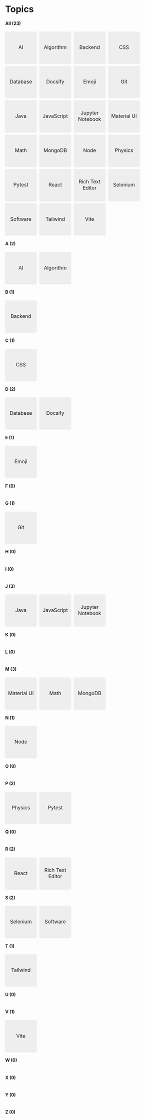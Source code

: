 # Topics


<!-- tabs:start -->

#### **All (23)**

<div style="
  display: flex;
  flex-wrap: wrap;
  gap: 10px;
">
<a href="/#/topics/AI/" style="
    display: inline-flex;       
    align-items: center;       
    justify-content: center;   
    background: #eee;
    font-size: 16px;
    text-decoration: none;
    text-align: center;
    border-radius: 0;
    width: 100px;
    height: 100px;
    padding: 0;                
    transition: all 0.3s;  
    box-shadow: 0 2px 4px rgba(0,0,0,0.1);
">AI</a>
<a href="/#/topics/Algorithm/" style="
    display: inline-flex;       
    align-items: center;       
    justify-content: center;   
    background: #eee;
    font-size: 16px;
    text-decoration: none;
    text-align: center;
    border-radius: 0;
    width: 100px;
    height: 100px;
    padding: 0;                
    transition: all 0.3s;  
    box-shadow: 0 2px 4px rgba(0,0,0,0.1);
">Algorithm</a>
<a href="/#/topics/Backend/" style="
    display: inline-flex;       
    align-items: center;       
    justify-content: center;   
    background: #eee;
    font-size: 16px;
    text-decoration: none;
    text-align: center;
    border-radius: 0;
    width: 100px;
    height: 100px;
    padding: 0;                
    transition: all 0.3s;  
    box-shadow: 0 2px 4px rgba(0,0,0,0.1);
">Backend</a>
<a href="/#/topics/CSS/" style="
    display: inline-flex;       
    align-items: center;       
    justify-content: center;   
    background: #eee;
    font-size: 16px;
    text-decoration: none;
    text-align: center;
    border-radius: 0;
    width: 100px;
    height: 100px;
    padding: 0;                
    transition: all 0.3s;  
    box-shadow: 0 2px 4px rgba(0,0,0,0.1);
">CSS</a>
<a href="/#/topics/Database/" style="
    display: inline-flex;       
    align-items: center;       
    justify-content: center;   
    background: #eee;
    font-size: 16px;
    text-decoration: none;
    text-align: center;
    border-radius: 0;
    width: 100px;
    height: 100px;
    padding: 0;                
    transition: all 0.3s;  
    box-shadow: 0 2px 4px rgba(0,0,0,0.1);
">Database</a>
<a href="/#/topics/Docsify/" style="
    display: inline-flex;       
    align-items: center;       
    justify-content: center;   
    background: #eee;
    font-size: 16px;
    text-decoration: none;
    text-align: center;
    border-radius: 0;
    width: 100px;
    height: 100px;
    padding: 0;                
    transition: all 0.3s;  
    box-shadow: 0 2px 4px rgba(0,0,0,0.1);
">Docsify</a>
<a href="/#/topics/Emoji/" style="
    display: inline-flex;       
    align-items: center;       
    justify-content: center;   
    background: #eee;
    font-size: 16px;
    text-decoration: none;
    text-align: center;
    border-radius: 0;
    width: 100px;
    height: 100px;
    padding: 0;                
    transition: all 0.3s;  
    box-shadow: 0 2px 4px rgba(0,0,0,0.1);
">Emoji</a>
<a href="/#/topics/Git/" style="
    display: inline-flex;       
    align-items: center;       
    justify-content: center;   
    background: #eee;
    font-size: 16px;
    text-decoration: none;
    text-align: center;
    border-radius: 0;
    width: 100px;
    height: 100px;
    padding: 0;                
    transition: all 0.3s;  
    box-shadow: 0 2px 4px rgba(0,0,0,0.1);
">Git</a>
<a href="/#/topics/Java/" style="
    display: inline-flex;       
    align-items: center;       
    justify-content: center;   
    background: #eee;
    font-size: 16px;
    text-decoration: none;
    text-align: center;
    border-radius: 0;
    width: 100px;
    height: 100px;
    padding: 0;                
    transition: all 0.3s;  
    box-shadow: 0 2px 4px rgba(0,0,0,0.1);
">Java</a>
<a href="/#/topics/JavaScript/" style="
    display: inline-flex;       
    align-items: center;       
    justify-content: center;   
    background: #eee;
    font-size: 16px;
    text-decoration: none;
    text-align: center;
    border-radius: 0;
    width: 100px;
    height: 100px;
    padding: 0;                
    transition: all 0.3s;  
    box-shadow: 0 2px 4px rgba(0,0,0,0.1);
">JavaScript</a>
<a href="/#/topics/Jupyter Notebook/" style="
    display: inline-flex;       
    align-items: center;       
    justify-content: center;   
    background: #eee;
    font-size: 16px;
    text-decoration: none;
    text-align: center;
    border-radius: 0;
    width: 100px;
    height: 100px;
    padding: 0;                
    transition: all 0.3s;  
    box-shadow: 0 2px 4px rgba(0,0,0,0.1);
">Jupyter Notebook</a>
<a href="/#/topics/Material UI/" style="
    display: inline-flex;       
    align-items: center;       
    justify-content: center;   
    background: #eee;
    font-size: 16px;
    text-decoration: none;
    text-align: center;
    border-radius: 0;
    width: 100px;
    height: 100px;
    padding: 0;                
    transition: all 0.3s;  
    box-shadow: 0 2px 4px rgba(0,0,0,0.1);
">Material UI</a>
<a href="/#/topics/Math/" style="
    display: inline-flex;       
    align-items: center;       
    justify-content: center;   
    background: #eee;
    font-size: 16px;
    text-decoration: none;
    text-align: center;
    border-radius: 0;
    width: 100px;
    height: 100px;
    padding: 0;                
    transition: all 0.3s;  
    box-shadow: 0 2px 4px rgba(0,0,0,0.1);
">Math</a>
<a href="/#/topics/MongoDB/" style="
    display: inline-flex;       
    align-items: center;       
    justify-content: center;   
    background: #eee;
    font-size: 16px;
    text-decoration: none;
    text-align: center;
    border-radius: 0;
    width: 100px;
    height: 100px;
    padding: 0;                
    transition: all 0.3s;  
    box-shadow: 0 2px 4px rgba(0,0,0,0.1);
">MongoDB</a>
<a href="/#/topics/Node/" style="
    display: inline-flex;       
    align-items: center;       
    justify-content: center;   
    background: #eee;
    font-size: 16px;
    text-decoration: none;
    text-align: center;
    border-radius: 0;
    width: 100px;
    height: 100px;
    padding: 0;                
    transition: all 0.3s;  
    box-shadow: 0 2px 4px rgba(0,0,0,0.1);
">Node</a>
<a href="/#/topics/Physics/" style="
    display: inline-flex;       
    align-items: center;       
    justify-content: center;   
    background: #eee;
    font-size: 16px;
    text-decoration: none;
    text-align: center;
    border-radius: 0;
    width: 100px;
    height: 100px;
    padding: 0;                
    transition: all 0.3s;  
    box-shadow: 0 2px 4px rgba(0,0,0,0.1);
">Physics</a>
<a href="/#/topics/Pytest/" style="
    display: inline-flex;       
    align-items: center;       
    justify-content: center;   
    background: #eee;
    font-size: 16px;
    text-decoration: none;
    text-align: center;
    border-radius: 0;
    width: 100px;
    height: 100px;
    padding: 0;                
    transition: all 0.3s;  
    box-shadow: 0 2px 4px rgba(0,0,0,0.1);
">Pytest</a>
<a href="/#/topics/React/" style="
    display: inline-flex;       
    align-items: center;       
    justify-content: center;   
    background: #eee;
    font-size: 16px;
    text-decoration: none;
    text-align: center;
    border-radius: 0;
    width: 100px;
    height: 100px;
    padding: 0;                
    transition: all 0.3s;  
    box-shadow: 0 2px 4px rgba(0,0,0,0.1);
">React</a>
<a href="/#/topics/Rich Text Editor/" style="
    display: inline-flex;       
    align-items: center;       
    justify-content: center;   
    background: #eee;
    font-size: 16px;
    text-decoration: none;
    text-align: center;
    border-radius: 0;
    width: 100px;
    height: 100px;
    padding: 0;                
    transition: all 0.3s;  
    box-shadow: 0 2px 4px rgba(0,0,0,0.1);
">Rich Text Editor</a>
<a href="/#/topics/Selenium/" style="
    display: inline-flex;       
    align-items: center;       
    justify-content: center;   
    background: #eee;
    font-size: 16px;
    text-decoration: none;
    text-align: center;
    border-radius: 0;
    width: 100px;
    height: 100px;
    padding: 0;                
    transition: all 0.3s;  
    box-shadow: 0 2px 4px rgba(0,0,0,0.1);
">Selenium</a>
<a href="/#/topics/Software/" style="
    display: inline-flex;       
    align-items: center;       
    justify-content: center;   
    background: #eee;
    font-size: 16px;
    text-decoration: none;
    text-align: center;
    border-radius: 0;
    width: 100px;
    height: 100px;
    padding: 0;                
    transition: all 0.3s;  
    box-shadow: 0 2px 4px rgba(0,0,0,0.1);
">Software</a>
<a href="/#/topics/Tailwind/" style="
    display: inline-flex;       
    align-items: center;       
    justify-content: center;   
    background: #eee;
    font-size: 16px;
    text-decoration: none;
    text-align: center;
    border-radius: 0;
    width: 100px;
    height: 100px;
    padding: 0;                
    transition: all 0.3s;  
    box-shadow: 0 2px 4px rgba(0,0,0,0.1);
">Tailwind</a>
<a href="/#/topics/Vite/" style="
    display: inline-flex;       
    align-items: center;       
    justify-content: center;   
    background: #eee;
    font-size: 16px;
    text-decoration: none;
    text-align: center;
    border-radius: 0;
    width: 100px;
    height: 100px;
    padding: 0;                
    transition: all 0.3s;  
    box-shadow: 0 2px 4px rgba(0,0,0,0.1);
">Vite</a>
</div>

#### **A (2)**

<div style="
  display: flex;
  flex-wrap: wrap;
  gap: 10px;
">
<a href="/#/topics/AI/" style="
    display: inline-flex;       
    align-items: center;       
    justify-content: center;   
    background: #eee;
    font-size: 16px;
    text-decoration: none;
    text-align: center;
    border-radius: 0;
    width: 100px;
    height: 100px;
    padding: 0;                
    transition: all 0.3s;  
    box-shadow: 0 2px 4px rgba(0,0,0,0.1);
">AI</a>
<a href="/#/topics/Algorithm/" style="
    display: inline-flex;       
    align-items: center;       
    justify-content: center;   
    background: #eee;
    font-size: 16px;
    text-decoration: none;
    text-align: center;
    border-radius: 0;
    width: 100px;
    height: 100px;
    padding: 0;                
    transition: all 0.3s;  
    box-shadow: 0 2px 4px rgba(0,0,0,0.1);
">Algorithm</a>
</div>

#### **B (1)**

<div style="
  display: flex;
  flex-wrap: wrap;
  gap: 10px;
">
<a href="/#/topics/Backend/" style="
    display: inline-flex;       
    align-items: center;       
    justify-content: center;   
    background: #eee;
    font-size: 16px;
    text-decoration: none;
    text-align: center;
    border-radius: 0;
    width: 100px;
    height: 100px;
    padding: 0;                
    transition: all 0.3s;  
    box-shadow: 0 2px 4px rgba(0,0,0,0.1);
">Backend</a>
</div>

#### **C (1)**

<div style="
  display: flex;
  flex-wrap: wrap;
  gap: 10px;
">
<a href="/#/topics/CSS/" style="
    display: inline-flex;       
    align-items: center;       
    justify-content: center;   
    background: #eee;
    font-size: 16px;
    text-decoration: none;
    text-align: center;
    border-radius: 0;
    width: 100px;
    height: 100px;
    padding: 0;                
    transition: all 0.3s;  
    box-shadow: 0 2px 4px rgba(0,0,0,0.1);
">CSS</a>
</div>

#### **D (2)**

<div style="
  display: flex;
  flex-wrap: wrap;
  gap: 10px;
">
<a href="/#/topics/Database/" style="
    display: inline-flex;       
    align-items: center;       
    justify-content: center;   
    background: #eee;
    font-size: 16px;
    text-decoration: none;
    text-align: center;
    border-radius: 0;
    width: 100px;
    height: 100px;
    padding: 0;                
    transition: all 0.3s;  
    box-shadow: 0 2px 4px rgba(0,0,0,0.1);
">Database</a>
<a href="/#/topics/Docsify/" style="
    display: inline-flex;       
    align-items: center;       
    justify-content: center;   
    background: #eee;
    font-size: 16px;
    text-decoration: none;
    text-align: center;
    border-radius: 0;
    width: 100px;
    height: 100px;
    padding: 0;                
    transition: all 0.3s;  
    box-shadow: 0 2px 4px rgba(0,0,0,0.1);
">Docsify</a>
</div>

#### **E (1)**

<div style="
  display: flex;
  flex-wrap: wrap;
  gap: 10px;
">
<a href="/#/topics/Emoji/" style="
    display: inline-flex;       
    align-items: center;       
    justify-content: center;   
    background: #eee;
    font-size: 16px;
    text-decoration: none;
    text-align: center;
    border-radius: 0;
    width: 100px;
    height: 100px;
    padding: 0;                
    transition: all 0.3s;  
    box-shadow: 0 2px 4px rgba(0,0,0,0.1);
">Emoji</a>
</div>

#### **F (0)**

<div style="
  display: flex;
  flex-wrap: wrap;
  gap: 10px;
">
</div>

#### **G (1)**

<div style="
  display: flex;
  flex-wrap: wrap;
  gap: 10px;
">
<a href="/#/topics/Git/" style="
    display: inline-flex;       
    align-items: center;       
    justify-content: center;   
    background: #eee;
    font-size: 16px;
    text-decoration: none;
    text-align: center;
    border-radius: 0;
    width: 100px;
    height: 100px;
    padding: 0;                
    transition: all 0.3s;  
    box-shadow: 0 2px 4px rgba(0,0,0,0.1);
">Git</a>
</div>

#### **H (0)**

<div style="
  display: flex;
  flex-wrap: wrap;
  gap: 10px;
">
</div>

#### **I (0)**

<div style="
  display: flex;
  flex-wrap: wrap;
  gap: 10px;
">
</div>

#### **J (3)**

<div style="
  display: flex;
  flex-wrap: wrap;
  gap: 10px;
">
<a href="/#/topics/Java/" style="
    display: inline-flex;       
    align-items: center;       
    justify-content: center;   
    background: #eee;
    font-size: 16px;
    text-decoration: none;
    text-align: center;
    border-radius: 0;
    width: 100px;
    height: 100px;
    padding: 0;                
    transition: all 0.3s;  
    box-shadow: 0 2px 4px rgba(0,0,0,0.1);
">Java</a>
<a href="/#/topics/JavaScript/" style="
    display: inline-flex;       
    align-items: center;       
    justify-content: center;   
    background: #eee;
    font-size: 16px;
    text-decoration: none;
    text-align: center;
    border-radius: 0;
    width: 100px;
    height: 100px;
    padding: 0;                
    transition: all 0.3s;  
    box-shadow: 0 2px 4px rgba(0,0,0,0.1);
">JavaScript</a>
<a href="/#/topics/Jupyter Notebook/" style="
    display: inline-flex;       
    align-items: center;       
    justify-content: center;   
    background: #eee;
    font-size: 16px;
    text-decoration: none;
    text-align: center;
    border-radius: 0;
    width: 100px;
    height: 100px;
    padding: 0;                
    transition: all 0.3s;  
    box-shadow: 0 2px 4px rgba(0,0,0,0.1);
">Jupyter Notebook</a>
</div>

#### **K (0)**

<div style="
  display: flex;
  flex-wrap: wrap;
  gap: 10px;
">
</div>

#### **L (0)**

<div style="
  display: flex;
  flex-wrap: wrap;
  gap: 10px;
">
</div>

#### **M (3)**

<div style="
  display: flex;
  flex-wrap: wrap;
  gap: 10px;
">
<a href="/#/topics/Material UI/" style="
    display: inline-flex;       
    align-items: center;       
    justify-content: center;   
    background: #eee;
    font-size: 16px;
    text-decoration: none;
    text-align: center;
    border-radius: 0;
    width: 100px;
    height: 100px;
    padding: 0;                
    transition: all 0.3s;  
    box-shadow: 0 2px 4px rgba(0,0,0,0.1);
">Material UI</a>
<a href="/#/topics/Math/" style="
    display: inline-flex;       
    align-items: center;       
    justify-content: center;   
    background: #eee;
    font-size: 16px;
    text-decoration: none;
    text-align: center;
    border-radius: 0;
    width: 100px;
    height: 100px;
    padding: 0;                
    transition: all 0.3s;  
    box-shadow: 0 2px 4px rgba(0,0,0,0.1);
">Math</a>
<a href="/#/topics/MongoDB/" style="
    display: inline-flex;       
    align-items: center;       
    justify-content: center;   
    background: #eee;
    font-size: 16px;
    text-decoration: none;
    text-align: center;
    border-radius: 0;
    width: 100px;
    height: 100px;
    padding: 0;                
    transition: all 0.3s;  
    box-shadow: 0 2px 4px rgba(0,0,0,0.1);
">MongoDB</a>
</div>

#### **N (1)**

<div style="
  display: flex;
  flex-wrap: wrap;
  gap: 10px;
">
<a href="/#/topics/Node/" style="
    display: inline-flex;       
    align-items: center;       
    justify-content: center;   
    background: #eee;
    font-size: 16px;
    text-decoration: none;
    text-align: center;
    border-radius: 0;
    width: 100px;
    height: 100px;
    padding: 0;                
    transition: all 0.3s;  
    box-shadow: 0 2px 4px rgba(0,0,0,0.1);
">Node</a>
</div>

#### **O (0)**

<div style="
  display: flex;
  flex-wrap: wrap;
  gap: 10px;
">
</div>

#### **P (2)**

<div style="
  display: flex;
  flex-wrap: wrap;
  gap: 10px;
">
<a href="/#/topics/Physics/" style="
    display: inline-flex;       
    align-items: center;       
    justify-content: center;   
    background: #eee;
    font-size: 16px;
    text-decoration: none;
    text-align: center;
    border-radius: 0;
    width: 100px;
    height: 100px;
    padding: 0;                
    transition: all 0.3s;  
    box-shadow: 0 2px 4px rgba(0,0,0,0.1);
">Physics</a>
<a href="/#/topics/Pytest/" style="
    display: inline-flex;       
    align-items: center;       
    justify-content: center;   
    background: #eee;
    font-size: 16px;
    text-decoration: none;
    text-align: center;
    border-radius: 0;
    width: 100px;
    height: 100px;
    padding: 0;                
    transition: all 0.3s;  
    box-shadow: 0 2px 4px rgba(0,0,0,0.1);
">Pytest</a>
</div>

#### **Q (0)**

<div style="
  display: flex;
  flex-wrap: wrap;
  gap: 10px;
">
</div>

#### **R (2)**

<div style="
  display: flex;
  flex-wrap: wrap;
  gap: 10px;
">
<a href="/#/topics/React/" style="
    display: inline-flex;       
    align-items: center;       
    justify-content: center;   
    background: #eee;
    font-size: 16px;
    text-decoration: none;
    text-align: center;
    border-radius: 0;
    width: 100px;
    height: 100px;
    padding: 0;                
    transition: all 0.3s;  
    box-shadow: 0 2px 4px rgba(0,0,0,0.1);
">React</a>
<a href="/#/topics/Rich Text Editor/" style="
    display: inline-flex;       
    align-items: center;       
    justify-content: center;   
    background: #eee;
    font-size: 16px;
    text-decoration: none;
    text-align: center;
    border-radius: 0;
    width: 100px;
    height: 100px;
    padding: 0;                
    transition: all 0.3s;  
    box-shadow: 0 2px 4px rgba(0,0,0,0.1);
">Rich Text Editor</a>
</div>

#### **S (2)**

<div style="
  display: flex;
  flex-wrap: wrap;
  gap: 10px;
">
<a href="/#/topics/Selenium/" style="
    display: inline-flex;       
    align-items: center;       
    justify-content: center;   
    background: #eee;
    font-size: 16px;
    text-decoration: none;
    text-align: center;
    border-radius: 0;
    width: 100px;
    height: 100px;
    padding: 0;                
    transition: all 0.3s;  
    box-shadow: 0 2px 4px rgba(0,0,0,0.1);
">Selenium</a>
<a href="/#/topics/Software/" style="
    display: inline-flex;       
    align-items: center;       
    justify-content: center;   
    background: #eee;
    font-size: 16px;
    text-decoration: none;
    text-align: center;
    border-radius: 0;
    width: 100px;
    height: 100px;
    padding: 0;                
    transition: all 0.3s;  
    box-shadow: 0 2px 4px rgba(0,0,0,0.1);
">Software</a>
</div>

#### **T (1)**

<div style="
  display: flex;
  flex-wrap: wrap;
  gap: 10px;
">
<a href="/#/topics/Tailwind/" style="
    display: inline-flex;       
    align-items: center;       
    justify-content: center;   
    background: #eee;
    font-size: 16px;
    text-decoration: none;
    text-align: center;
    border-radius: 0;
    width: 100px;
    height: 100px;
    padding: 0;                
    transition: all 0.3s;  
    box-shadow: 0 2px 4px rgba(0,0,0,0.1);
">Tailwind</a>
</div>

#### **U (0)**

<div style="
  display: flex;
  flex-wrap: wrap;
  gap: 10px;
">
</div>

#### **V (1)**

<div style="
  display: flex;
  flex-wrap: wrap;
  gap: 10px;
">
<a href="/#/topics/Vite/" style="
    display: inline-flex;       
    align-items: center;       
    justify-content: center;   
    background: #eee;
    font-size: 16px;
    text-decoration: none;
    text-align: center;
    border-radius: 0;
    width: 100px;
    height: 100px;
    padding: 0;                
    transition: all 0.3s;  
    box-shadow: 0 2px 4px rgba(0,0,0,0.1);
">Vite</a>
</div>

#### **W (0)**

<div style="
  display: flex;
  flex-wrap: wrap;
  gap: 10px;
">
</div>

#### **X (0)**

<div style="
  display: flex;
  flex-wrap: wrap;
  gap: 10px;
">
</div>

#### **Y (0)**

<div style="
  display: flex;
  flex-wrap: wrap;
  gap: 10px;
">
</div>

#### **Z (0)**

<div style="
  display: flex;
  flex-wrap: wrap;
  gap: 10px;
">
</div>

<!-- tabs:end -->
